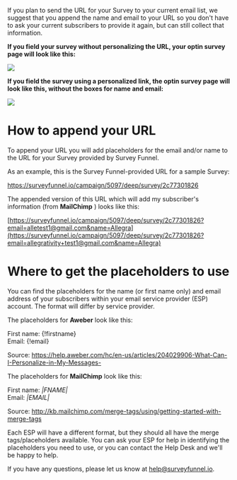 If you plan to send the URL for your Survey to your current email list, we
suggest that you append the name and email to your URL so you don't have to
ask your current subscribers to provide it again, but can still collect that
information.

**If you field your survey without personalizing the URL, your optin survey
page will look like this:**

![](https://d33v4339jhl8k0.cloudfront.net/docs/assets/53974d6ce4b0c76107b109d1/images/59106da52c7d3a057f88e4d8/file-TsDtjj5FkM.png)

**If you field the survey using a personalized link, the optin survey page
will look like this, without the boxes for name and email:**

![](https://d33v4339jhl8k0.cloudfront.net/docs/assets/53974d6ce4b0c76107b109d1/images/590ce48a0428634b4a32e762/file-OHEFShO52N.png)

# How to append your URL

To append your URL you will add placeholders for the email and/or name to the
URL for your Survey provided by Survey Funnel.

As an example, this is the Survey Funnel-provided URL for a sample Survey:

[](https://surveyfunnel.io/campaign/13159/deep/survey/2494e3925e)

<https://surveyfunnel.io/campaign/5097/deep/survey/2c77301826>

The appended version of this URL which will add my subscriber's information
(from **MailChimp** ) looks like this:

[https://surveyfunnel.io/campaign/5097/deep/survey/2c77301826?email=alletest1@gmail.com&name=Allegra](https://surveyfunnel.io/campaign/5097/deep/survey/2c77301826?email=allegrativity+test1@gmail.com&name=Allegra)

#  Where to get the placeholders to use

You can find the placeholders for the name (or first name only) and email
address of your subscribers within your email service provider (ESP) account.
The format will differ by service provider.

The placeholders for **Aweber** look like this:

First name:  {!firstname}  
Email:  {!email}

Source:   <https://help.aweber.com/hc/en-us/articles/204029906-What-Can-I-Personalize-in-My-Messages->

The placeholders for **MailChimp** look like this:

First name:  *|FNAME|*  
Email:  *|EMAIL|*

Source:   <http://kb.mailchimp.com/merge-tags/using/getting-started-with-merge-tags>

Each ESP will have a different format, but they should all have the merge
tags/placeholders available. You can ask your ESP for help in identifying the
placeholders you need to use, or you can contact the Help Desk and we'll be
happy to help.

If you have any questions, please let us know at
[help@surveyfunnel.io](mailto:mailto:help@surveyfunnel.io).

